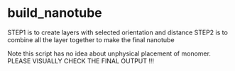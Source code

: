 # build_nanotube
STEP1 is to create layers with selected orientation and distance 
STEP2 is to combine all the layer together to make the final nanotube

Note this script has no idea about unphysical placement of monomer.
PLEASE VISUALLY CHECK THE FINAL OUTPUT !!!
